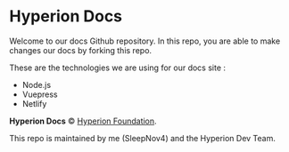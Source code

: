 # Hyperion Docs
Welcome to our docs Github repository. In this repo, you are able to make changes our docs by forking this repo.

These are the technologies we are using for our docs site : 
- Node.js
- Vuepress
- Netlify

**Hyperion Docs** © [Hyperion Foundation](https://github.com/hyperion-foundation).

This repo is maintained by me (SleepNov4) and the Hyperion Dev Team.

